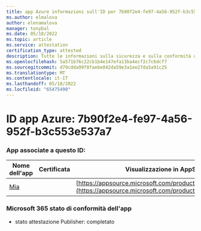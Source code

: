 ```yaml
---
title: app Azure informazioni sull'ID per 7b90f2e4-fe97-4a56-952f-b3c553e537a7
ms.author: elmalova
author: elenamalova
manager: tonybal
ms.date: 05/18/2022
ms.topic: article
ms.service: attestation
certification_type: attested
description: Tutte le informazioni sulla sicurezza e sulla conformità disponibili per 7b90f2e4-fe97-4a56-952f-b3c553e537a7.
ms.openlocfilehash: 5a571b76c22cb1b4e147efa13ba4ecf2c7c6dcf7
ms.sourcegitcommit: d79cdda99f8faebe842da59e3a1ee27da5a91c25
ms.translationtype: MT
ms.contentlocale: it-IT
ms.lasthandoff: 05/18/2022
ms.locfileid: "65475490"
---
```

# <a name="azure-app-id-7b90f2e4-fe97-4a56-952f-b3c553e537a7"></a>ID app Azure: 7b90f2e4-fe97-4a56-952f-b3c553e537a7


### <a name="apps-associated-with-this-id"></a>App associate a questo ID:
| **Nome dell'app** | **Certificata** | **Visualizzazione in AppSource** |
|--------------|---------------|-----------------------|
| [Mia](../forward/WA200002417.md) |  | [https://appsource.microsoft.com/product/office/WA200002417](https://appsource.microsoft.com/product/office/WA200002417) |

### <a name="microsoft-365-app-compliance-status"></a>Microsoft 365 stato di conformità dell'app
- stato attestazione Publisher: completato
